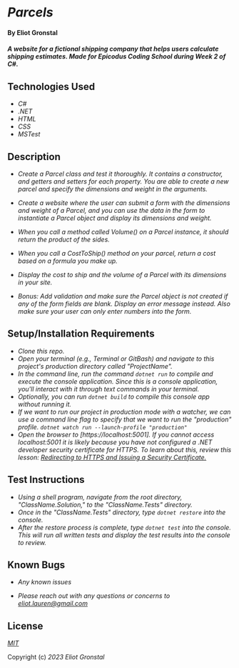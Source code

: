 # _Parcels_

#### By Eliot Gronstal

#### _A website for a fictional shipping company that helps users calculate shipping estimates. Made for Epicodus Coding School during Week 2 of C#._

## Technologies Used

* _C#_
* _.NET_
* _HTML_
* _CSS_
* _MSTest_

## Description

* _Create a Parcel class and test it thoroughly. It contains a constructor, and getters and setters for each property. You are able to create a new parcel and specify the dimensions and weight in the arguments._

* _Create a website where the user can submit a form with the dimensions and weight of a Parcel, and you can use the data in the form to instantiate a Parcel object and display its dimensions and weight._

* _When you call a method called Volume() on a Parcel instance, it should return the product of the sides._

* _When you call a CostToShip() method on your parcel, return a cost based on a formula you make up._

* _Display the cost to ship and the volume of a Parcel with its dimensions in your site._

* _Bonus: Add validation and make sure the Parcel object is not created if any of the form fields are blank. Display an error message instead. Also make sure your user can only enter numbers into the form._

## Setup/Installation Requirements

* _Clone this repo._
* _Open your terminal (e.g., Terminal or GitBash) and navigate to this project's production directory called "ProjectName"._
* _In the command line, run the command ``dotnet run`` to compile and execute the console application. Since this is a console application, you'll interact with it through text commands in your terminal._
* _Optionally, you can run ``dotnet build`` to compile this console app without running it._
* _If we want to run our project in production mode with a watcher, we can use a command line flag to specify that we want to run the "production" profile. ``dotnet watch run --launch-profile "production"``_
*  _Open the browser to [https://localhost:5001]. If you cannot access localhost:5001 it is likely because you have not configured a .NET developer security certificate for HTTPS. To learn about this, review this lesson: [Redirecting to HTTPS and Issuing a Security Certificate.](https://www.learnhowtoprogram.com/c-and-net/basic-web-applications/redirecting-to-https-and-issuing-a-security-certificate)_

## Test Instructions

* _Using a shell program, navigate from the root directory, "ClassName.Solution," to the "ClassName.Tests" directory._
* _Once in the "ClassName.Tests" directory, type ``dotnet restore`` into the console._
* _After the restore process is complete, type ``dotnet test`` into the console. This will run all written tests and display the test results into the console to review._

## Known Bugs

* _Any known issues_

* _Please reach out with any questions or concerns to [eliot.lauren@gmail.com](eliot.lauren@gmail.com)_

## License

_[MIT](https://opensource.org/license/mit/)_

Copyright (c) _2023_ _Eliot Gronstal_